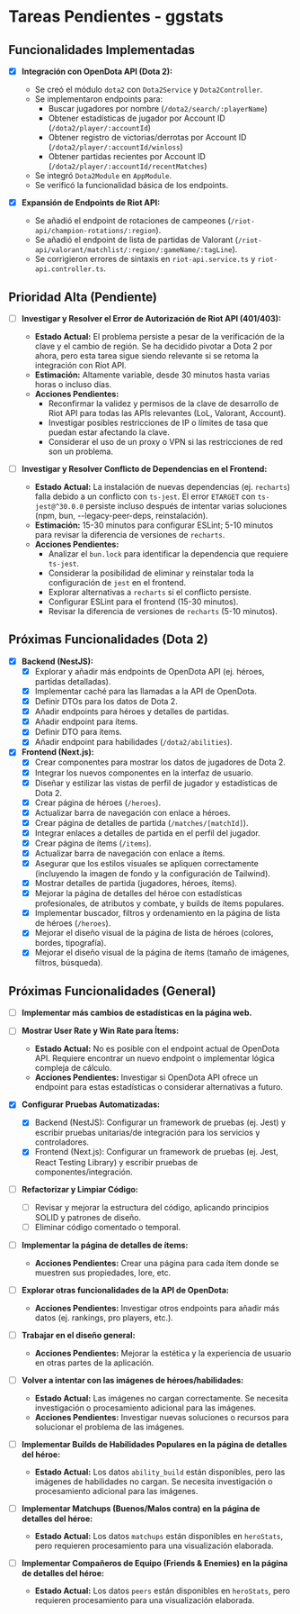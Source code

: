 # Tareas Pendientes - ggstats

## Funcionalidades Implementadas

- [x] **Integración con OpenDota API (Dota 2):**
    - Se creó el módulo `dota2` con `Dota2Service` y `Dota2Controller`.
    - Se implementaron endpoints para:
        - Buscar jugadores por nombre (`/dota2/search/:playerName`)
        - Obtener estadísticas de jugador por Account ID (`/dota2/player/:accountId`)
        - Obtener registro de victorias/derrotas por Account ID (`/dota2/player/:accountId/winloss`)
        - Obtener partidas recientes por Account ID (`/dota2/player/:accountId/recentMatches`)
    - Se integró `Dota2Module` en `AppModule`.
    - Se verificó la funcionalidad básica de los endpoints.

- [x] **Expansión de Endpoints de Riot API:**
    - Se añadió el endpoint de rotaciones de campeones (`/riot-api/champion-rotations/:region`).
    - Se añadió el endpoint de lista de partidas de Valorant (`/riot-api/valorant/matchlist/:region/:gameName/:tagLine`).
    - Se corrigieron errores de sintaxis en `riot-api.service.ts` y `riot-api.controller.ts`.

## Prioridad Alta (Pendiente)

- [ ] **Investigar y Resolver el Error de Autorización de Riot API (401/403):**
    - **Estado Actual:** El problema persiste a pesar de la verificación de la clave y el cambio de región. Se ha decidido pivotar a Dota 2 por ahora, pero esta tarea sigue siendo relevante si se retoma la integración con Riot API.
    - **Estimación:** Altamente variable, desde 30 minutos hasta varias horas o incluso días.
    - **Acciones Pendientes:**
        - Reconfirmar la validez y permisos de la clave de desarrollo de Riot API para todas las APIs relevantes (LoL, Valorant, Account).
        - Investigar posibles restricciones de IP o límites de tasa que puedan estar afectando la clave.
        - Considerar el uso de un proxy o VPN si las restricciones de red son un problema.

- [ ] **Investigar y Resolver Conflicto de Dependencias en el Frontend:**
    - **Estado Actual:** La instalación de nuevas dependencias (ej. `recharts`) falla debido a un conflicto con `ts-jest`. El error `ETARGET` con `ts-jest@^30.0.0` persiste incluso después de intentar varias soluciones (npm, bun, --legacy-peer-deps, reinstalación).
    - **Estimación:** 15-30 minutos para configurar ESLint; 5-10 minutos para revisar la diferencia de versiones de `recharts`.
    - **Acciones Pendientes:**
        - Analizar el `bun.lock` para identificar la dependencia que requiere `ts-jest`.
        - Considerar la posibilidad de eliminar y reinstalar toda la configuración de `jest` en el frontend.
        - Explorar alternativas a `recharts` si el conflicto persiste.
        - Configurar ESLint para el frontend (15-30 minutos).
        - Revisar la diferencia de versiones de `recharts` (5-10 minutos).

## Próximas Funcionalidades (Dota 2)

- [x] **Backend (NestJS):**
    - [x] Explorar y añadir más endpoints de OpenDota API (ej. héroes, partidas detalladas).
    - [x] Implementar caché para las llamadas a la API de OpenDota.
    - [x] Definir DTOs para los datos de Dota 2.
    - [x] Añadir endpoints para héroes y detalles de partidas.
    - [x] Añadir endpoint para ítems.
    - [x] Definir DTO para ítems.
    - [x] Añadir endpoint para habilidades (`/dota2/abilities`).

- [x] **Frontend (Next.js):**
    - [x] Crear componentes para mostrar los datos de jugadores de Dota 2.
    - [x] Integrar los nuevos componentes en la interfaz de usuario.
    - [x] Diseñar y estilizar las vistas de perfil de jugador y estadísticas de Dota 2.
    - [x] Crear página de héroes (`/heroes`).
    - [x] Actualizar barra de navegación con enlace a héroes.
    - [x] Crear página de detalles de partida (`/matches/[matchId]`).
    - [x] Integrar enlaces a detalles de partida en el perfil del jugador.
    - [x] Crear página de ítems (`/items`).
    - [x] Actualizar barra de navegación con enlace a ítems.
    - [x] Asegurar que los estilos visuales se apliquen correctamente (incluyendo la imagen de fondo y la configuración de Tailwind).
    - [x] Mostrar detalles de partida (jugadores, héroes, ítems).
    - [x] Mejorar la página de detalles del héroe con estadísticas profesionales, de atributos y combate, y builds de ítems populares.
    - [x] Implementar buscador, filtros y ordenamiento en la página de lista de héroes (`/heroes`).
    - [x] Mejorar el diseño visual de la página de lista de héroes (colores, bordes, tipografía).
    - [x] Mejorar el diseño visual de la página de ítems (tamaño de imágenes, filtros, búsqueda).

## Próximas Funcionalidades (General)

- [ ] **Implementar más cambios de estadísticas en la página web.**
- [ ] **Mostrar User Rate y Win Rate para Ítems:**
    - **Estado Actual:** No es posible con el endpoint actual de OpenDota API. Requiere encontrar un nuevo endpoint o implementar lógica compleja de cálculo.
    - **Acciones Pendientes:** Investigar si OpenDota API ofrece un endpoint para estas estadísticas o considerar alternativas a futuro.
- [x] **Configurar Pruebas Automatizadas:**
    - [x] Backend (NestJS): Configurar un framework de pruebas (ej. Jest) y escribir pruebas unitarias/de integración para los servicios y controladores.
    - [x] Frontend (Next.js): Configurar un framework de pruebas (ej. Jest, React Testing Library) y escribir pruebas de componentes/integración.

- [ ] **Refactorizar y Limpiar Código:**
    - [ ] Revisar y mejorar la estructura del código, aplicando principios SOLID y patrones de diseño.
    - [ ] Eliminar código comentado o temporal.

- [ ] **Implementar la página de detalles de ítems:**
    - **Acciones Pendientes:** Crear una página para cada ítem donde se muestren sus propiedades, lore, etc.

- [ ] **Explorar otras funcionalidades de la API de OpenDota:**
    - **Acciones Pendientes:** Investigar otros endpoints para añadir más datos (ej. rankings, pro players, etc.).

- [ ] **Trabajar en el diseño general:**
    - **Acciones Pendientes:** Mejorar la estética y la experiencia de usuario en otras partes de la aplicación.

- [ ] **Volver a intentar con las imágenes de héroes/habilidades:**
    - **Estado Actual:** Las imágenes no cargan correctamente. Se necesita investigación o procesamiento adicional para las imágenes.
    - **Acciones Pendientes:** Investigar nuevas soluciones o recursos para solucionar el problema de las imágenes.

- [ ] **Implementar Builds de Habilidades Populares en la página de detalles del héroe:**
    - **Estado Actual:** Los datos `ability_build` están disponibles, pero las imágenes de habilidades no cargan. Se necesita investigación o procesamiento adicional para las imágenes.

- [ ] **Implementar Matchups (Buenos/Malos contra) en la página de detalles del héroe:**
    - **Estado Actual:** Los datos `matchups` están disponibles en `heroStats`, pero requieren procesamiento para una visualización elaborada.

- [ ] **Implementar Compañeros de Equipo (Friends & Enemies) en la página de detalles del héroe:**
    - **Estado Actual:** Los datos `peers` están disponibles en `heroStats`, pero requieren procesamiento para una visualización elaborada.